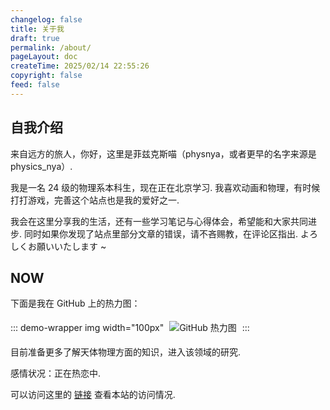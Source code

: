 ```yaml
---
changelog: false
title: 关于我
draft: true
permalink: /about/
pageLayout: doc
createTime: 2025/02/14 22:55:26
copyright: false
feed: false
---
```


## 自我介绍

来自远方的旅人，你好，这里是菲兹克斯喵（physnya，或者更早的名字来源是 physics_nya）.

我是一名 24 级的物理系本科生，现在正在北京学习. 我喜欢动画和物理，有时候打打游戏，完善这个站点也是我的爱好之一.

我会在这里分享我的生活，还有一些学习笔记与心得体会，希望能和大家共同进步. 同时如果你发现了站点里部分文章的错误，请不吝赐教，在评论区指出. よろしくお願いいたします ~

## NOW

下面是我在 GitHub 上的热力图：

::: demo-wrapper img width="100px"
<img src="https://ghchart.rshah.org/409ba5/Physnya" alt="GitHub 热力图" style="border: 5px solid transparent;margin: auto">
:::

目前准备更多了解天体物理方面的知识，进入该领域的研究.

感情状况：正在热恋中.

可以访问这里的 [链接](https://bgm38.top/3dm8tb) 查看本站的访问情况.

<WordCount />
